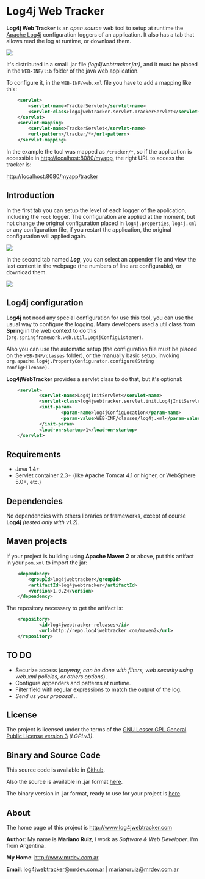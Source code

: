 Log4j Web Tracker
=================

**Log4j Web Tracker** is an _open source_ web tool to setup at runtime the
[Apache Log4j](http://logging.apache.org/log4j/) configuration loggers of an application.
It also has a tab that allows read the log at runtime, or download them.

<img src="https://raw.github.com/mrsarm/log4jwebtracker/master/artwork/log4jwebtracker_config.png" />

It's distributed in a small .jar file _(log4jwebtracker.jar)_, and it must be placed in the
`WEB-INF/lib` folder of the java web application.

To configure it, in the `WEB-INF/web.xml` file you have to add a mapping like this:

```xml
    <servlet>
        <servlet-name>TrackerServlet</servlet-name>
        <servlet-class>log4jwebtracker.servlet.TrackerServlet</servlet-class>
    </servlet>
    <servlet-mapping>
        <servlet-name>TrackerServlet</servlet-name>
        <url-pattern>/tracker/*</url-pattern>
    </servlet-mapping>
```

In the example the tool was mapped as `/tracker/*`, so if the application is accessible in
[http://localhost:8080/myapp](http://localhost:8080/myapp), the right URL to access the tracker is:

[http://localhost:8080/myapp/tracker](http://localhost:8080/myapp/tracker)


Introduction
------------

In the first tab you can setup the level of each logger of the application, including the `root` logger.
The configuration are applied at the moment, but not change the original configuration placed
in `log4j.properties`, `log4j.xml` or any configuration file, if you restart the application,
the original configuration will applied again.

<img src="https://raw.github.com/mrsarm/log4jwebtracker/master/artwork/log4jwebtracker_setting.png" />

In the second tab named _**Log**_, you can select an appender file and view the last content in the
webpage (the numbers of line are configurable), or download them.

<img src="https://raw.github.com/mrsarm/log4jwebtracker/master/artwork/log4jwebtracker_log.png" />


Log4j configuration
-------------------

**Log4j** not need any special configuration for use this tool, you can use the usual way to
configure the logging. Many developers used a util class from **Spring** in the web context
to do this (`org.springframework.web.util.Log4jConfigListener`).

Also you can use the automatic setup (the configuration file must be placed on the
`WEB-INF/classes` folder), or the manually basic setup, invoking
`org.apache.log4j.PropertyConfigurator.configure(String configFilename)`.

**Log4jWebTracker** provides a servlet class to do that, but it's optional:

```xml
    <servlet>
            <servlet-name>Log4jInitServlet</servlet-name>
            <servlet-class>log4jwebtracker.servlet.init.Log4jInitServlet</servlet-class>
            <init-param>
                    <param-name>log4jConfigLocation</param-name>
                    <param-value>WEB-INF/classes/log4j.xml</param-value>
            </init-param>
            <load-on-startup>1</load-on-startup>
    </servlet>
```


Requirements
------------

* Java 1.4+
* Servlet container 2.3+ (like Apache Tomcat 4.1 or higher, or WebSphere 5.0+, etc.)


Dependencies
------------
No dependencies with others libraries or frameworks, except of course **Log4j** _(tested only with v1.2)_.


Maven projects
--------------

If your project is building using **Apache Maven 2** or above, put this artifact in your `pom.xml`
to import the jar:

```xml
    <dependency>
        <groupId>log4jwebtracker</groupId>
        <artifactId>log4jwebtracker</artifactId>
        <version>1.0.2</version>
    </dependency>
```

The repository necessary to get the artifact is:

```xml
    <repository>
            <id>log4jwebtracker-releases</id>
            <url>http://repo.log4jwebtracker.com/maven2</url>
    </repository>
```


TO DO
-----

* Securize access (_anyway, can be done with filters, web security using web.xml policies, or others options_).
* Configure appenders and patterns at runtime.
* Filter field with regular expressions to match the output of the log.
* _Send us your proposal..._


License
-------

The project is licensed under the terms of the
[GNU Lesser GPL General Public License version 3](http://www.gnu.org/licenses/lgpl-3.0.html) _(LGPLv3)_.


Binary and Source Code
----------------------

This source code is available in [Github](https://github.com/mrsarm/log4jwebtracker).

Also the source is available in .jar format
[here](http://www.log4jwebtracker.com/documents/14713/14799/log4jwebtracker-sources.jar).

The binary version in .jar format, ready to use for your project is
[here](http://www.log4jwebtracker.com/documents/14713/14799/log4jwebtracker.jar).


About
-----

The home page of this project is http://www.log4jwebtracker.com

**Author**: My name is **Mariano Ruiz**, I work as _Software & Web Developer_. I'm from Argentina.

**My Home**: http://www.mrdev.com.ar

**Email**: [log4jwebtracker@mrdev.com.ar](mailto:log4jwebtracker@mrdev.com.ar) | [marianoruiz@mrdev.com.ar](mailto:marianoruiz@mrdev.com.ar)
